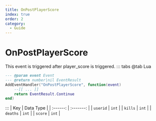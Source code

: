 ```yaml
---
title: OnPostPlayerScore
index: true
order: 2
category:
  - Guide
---
```


# OnPostPlayerScore
This event is triggered after player_score is triggered.
::: tabs
@tab Lua
```lua
--- @param event Event
--- @return number|nil EventResult
AddEventHandler("OnPostPlayerScore", function(event)
    --[[ ... ]]
    return EventResult.Continue
end)
```

:::
|    Key   | Data Type |
| :------: | :-------: |
| `userid` |   `int`   |
|  `kills` |   `int`   |
| `deaths` |   `int`   |
|  `score` |   `int`   |